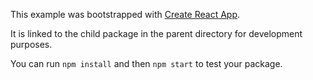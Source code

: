 This example was bootstrapped with [Create React App](https://github.com/facebook/create-react-app).

It is linked to the child package in the parent directory for development purposes.

You can run `npm install` and then `npm start` to test your package.

